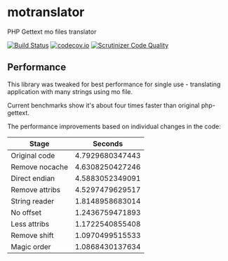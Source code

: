 # motranslator

PHP Gettext mo files translator

[![Build Status](https://travis-ci.org/nijel/motranslator.svg?branch=master)](https://travis-ci.org/nijel/motranslator)
[![codecov.io](https://codecov.io/github/nijel/motranslator/coverage.svg?branch=master)](https://codecov.io/github/nijel/motranslator?branch=master)
[![Scrutinizer Code Quality](https://scrutinizer-ci.com/g/nijel/motranslator/badges/quality-score.png?b=master)](https://scrutinizer-ci.com/g/nijel/motranslator/?branch=master)

## Performance

This library was tweaked for best performance for single use - translating
application with many strings using mo file.

Current benchmarks show it's about four times faster than original php-gettext.

The performance improvements based on individual changes in the code:

| Stage          | Seconds         |
| -------------- | --------------- |
| Original code  | 4.7929680347443 |
| Remove nocache | 4.6308250427246 |
| Direct endian  | 4.5883052349091 |
| Remove attribs | 4.5297479629517 |
| String reader  | 1.8148958683014 |
| No offset      | 1.2436759471893 |
| Less attribs   | 1.1722540855408 |
| Remove shift   | 1.0970499515533 |
| Magic order    | 1.0868430137634 |
